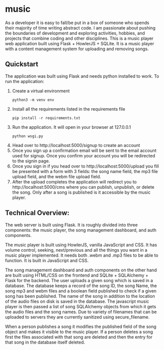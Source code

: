 # music

As a developer it is easy to fall/be put in a box of someone who spends their majority of time writing abstract code. I am passionate about pushing the boundaries of development and exploring activities, hobbies, and projects that combine coding and other disciplines. This is a music player web application built using Flask + HowlerJS + SQLite. It is a music player with a content management system for uploading and removing songs.

## Quickstart

The application was built using Flask and needs python installed to work. To run the application:

1. Create a virtual environment
   ```
   python3 -m venv env
   ```
2. Install all the requirements listed in the requirements file
   ```
   pip install -r requirements.txt
   ```
3. Run the application. It will open in your browser at 127.0.0.1
   ```
   python wsgi.py
   ```
4. Head over to http://localhost:5000/signup to create an account
5. Once you sign up a confirmation email will be sent to the email account used for signup. Once you confirm your account you will be redirected to the signin page.
6. Once you sign in if you head over to http://localhost:5000/upload you fill be presented with a form with 3 fields: the song name field, the mp3 file upload field, and the webm file upload field.
7. After the upload completes the application will redirect you to http://localhost:5000/cms where you can publish, unpublish, or delete the song. Only after a song is published is it accessible by the music player.


## Technical Overview:

The web server is built using Flask. It is roughly divided into three components: the music player, the song management dashboard, and auth components. 

The music player is built using HowlerJS, vanilla JavaScript and CSS. It has volume control, seeking, next/previous and all the things you want in a music player implemented. It needs both .webm and .mp3 files to be able to function. It is built in JavaScript and CSS.

The song management dashboard and auth components on the other hand are built using HTML/CSS on the frontend and SQLite + SQLAlchemy + Flask for the backend. The user uploads a given song which is saved in a database. The database keeps a record of the song ID, the song Name, the song mp3 and webm files and a boolean field published to check if a given song has been published. The name of the song in addition to the location of the audio files on disk is saved in the database. The javascript music player is then passed a list of song SQLAlchemy objects from which it gets the audio files and the song names. Due to variety of filenames that can be uploaded to servers they are currently sanitized using secure_filename. 

When a person publishes a song it modifies the published field of the song object and makes it visible to the music player. If a person deletes a song first the files associated with that song are deleted and then the entry for that song in the database itself deleted.
